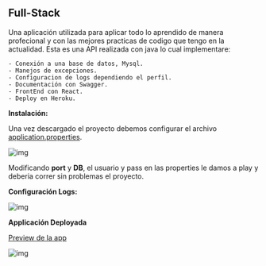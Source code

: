 ## Full-Stack
Una aplicación utilizada para aplicar todo lo aprendido de manera profecional y con las mejores practicas de codigo que tengo en la actualidad.
Esta es una API realizada con java lo cual implementare:

    - Conexión a una base de datos, Mysql.
    - Manejos de excepciones.
    - Configuracion de logs dependiendo el perfil.
    - Documentación con Swagger.
    - FrontEnd con React.
    - Deploy en Heroku.

**Instalación:**

Una vez descargado el proyecto debemos configurar el archivo [application.properties](https://github.com/D3pp3/api_practica_fullstack/blob/main/src/main/resources/application.properties).

![img](https://res.cloudinary.com/depp3dev/image/upload/v1655786494/full-stack/configProperties_cvt3xg.png)

Modificando **port** y **DB**, el usuario y pass en las properties le damos a play y deberia correr sin problemas el proyecto.

**Configuración Logs:**

![img](https://res.cloudinary.com/depp3dev/image/upload/v1656276550/full-stack/configLogBackSpring_jegfg5.png)

**Applicación Deployada**

[Preview de la app](https://depp3v1.herokuapp.com/api/v1/swagger-ui.html)

![img](https://res.cloudinary.com/depp3dev/image/upload/v1656286177/full-stack/swaggerIndex_vaxjwk.png)